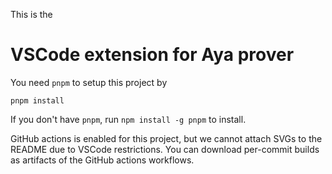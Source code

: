 This is the

# VSCode extension for Aya prover

You need `pnpm` to setup this project by
```
pnpm install
```

If you don't have `pnpm`, run `npm install -g pnpm` to install.

GitHub actions is enabled for this project, but we cannot attach SVGs to the README due to VSCode restrictions.
You can download per-commit builds as artifacts of the GitHub actions workflows.
